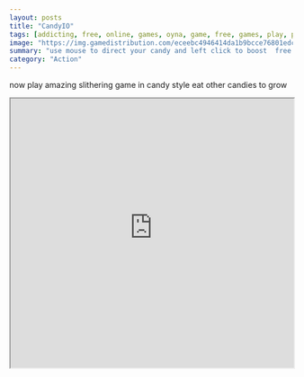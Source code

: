 ```yaml
---
layout: posts
title: "CandyIO"
tags: [addicting, free, online, games, oyna, game, free, games, play, play, games]
image: "https://img.gamedistribution.com/eceebc4946414da1b9bcce76801edc42.jpg"
summary: "use mouse to direct your candy and left click to boost  free online games oyna game free games play play games"
category: "Action"
---
```


now play amazing slithering game in candy style eat other candies to grow

<iframe width="100%" height="480px;" src="https://html5.gamedistribution.com/eceebc4946414da1b9bcce76801edc42/"></iframe>